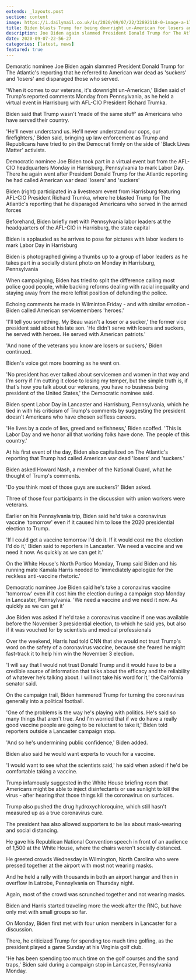 ```yaml
---
extends: _layouts.post
section: content
image: https://i.dailymail.co.uk/1s/2020/09/07/22/32892118-0-image-a-17_1599515291759.jpg 
title: Biden blasts Trump for being downright un-American for losers and suckers comments 
description: Joe Biden again slammed President Donald Trump for The Atlantics reporting that he  referred to American war dead as suckers and losers and disparaged those who served. 
date: 2020-09-07-22-56-27 
categories: [latest, news] 
featured: true 
--- 
```

Demoratic nominee Joe Biden again slammed President Donald Trump for The Atlantic's reporting that he referred to American war dead as 'suckers' and 'losers' and disparaged those who served. 

'When it comes to our veterans, it's downright un-American,' Biden said of Trump's reported comments Monday from Pennsylvania, as he held a virtual event in Harrisburg with AFL-CIO President Richard Trumka. 

Biden said that Trump wasn't 'made of the same stuff' as Americans who have served their country. 

'He'll never understand us. He'll never understand our cops, our firefighters,' Biden said, bringing up law enforcement as Trump and Republicans have tried to pin the Democrat firmly on the side of 'Black Lives Matter' activists. 

Democratic nominee Joe Biden took part in a virtual event but from the AFL-CIO headquarters Monday in Harrisburg, Pennsylvania to mark Labor Day. There he again went after President Donald Trump for the Atlantic reporting he had called American war dead 'losers' and 'suckers'

Biden (right) participated in a livestream event from Harrisburg featuring AFL-CIO President Richard Trumka, where he blasted Trump for The Atlantic's reporting that he disparaged Americans who served in the armed forces 

Beforehand, Biden briefly met with Pennsylvania labor leaders at the headquarters of the AFL-CIO in Harrisburg, the state capital

Biden is applauded as he arrives to pose for pictures with labor leaders to mark Labor Day in Harrisburg 

Biden is photographed giving a thumbs up to a group of labor leaders as he takes part in a socially distant photo on Monday in Harrisburg, Pennsylvania 

When campaigning, Biden has tried to split the difference calling most police good people, while backing reforms dealing with racial inequality and staying away from the more leftist position of defunding the police. 

Echoing comments he made in Wilminton Friday - and with similar emotion - Biden called American servicemembers 'heroes.' 

'I'll tell you something. My Beau wasn't a loser or a sucker,' the former vice president said about his late son. 'He didn't serve with losers and suckers, he served with heroes. He served with American patriots.'  

'And none of the veterans you know are losers or suckers,' Biden continued. 

Biden's voice got more booming as he went on. 

'No president has ever talked about servicemen and women in that way and I'm sorry if I'm cutting it close to losing my temper, but the simple truth is, if that's how you talk about our veterans, you have no business being president of the United States,' the Democratic nominee said. 

Biden spent Labor Day in Lancaster and Harrisburg, Pennsylvania, which he tied in with his criticism of Trump's comments by suggesting the president doesn't Americans who have chosen selfless careers. 

'He lives by a code of lies, greed and selfishness,' Biden scoffed. 'This is Labor Day and we honor all that working folks have done. The people of this country.' 

At his first event of the day, Biden also capitalized on The Atlantic's reporting that Trump had called American war dead 'losers' and 'suckers.' 

 Biden asked Howard Nash, a member of the National Guard, what he thought of Trump's comments.

'Do you think most of those guys are suckers?' Biden asked. 

Three of those four participants in the discussion with union workers were veterans.      

Earlier on his Pennsylvania trip, Biden said he'd take a coronavirus vaccine 'tomorrow' even if it caused him to lose the 2020 presidential election to Trump. 

'If I could get a vaccine tomorrow I'd do it. If it would cost me the election I'd do it,' Biden said to reporters in Lancaster. 'We need a vaccine and we need it now. As quickly as we can get it.'

On the White House's North Portico Monday, Trump said Biden and his running mate Kamala Harris needed to 'immediately apologize for the reckless anti-vaccine rhetoric.' 

Democratic nominee Joe Biden said he's take a coronavirus vaccine 'tomorrow' even if it cost him the election during a campaign stop Monday in Lancaster, Pennsylvania. 'We need a vaccine and we need it now. As quickly as we can get it' 

Joe Biden was asked if he'd take a coronavirus vaccine if one was available before the November 3 presidential election, to which he said yes, but also if it was vouched for by scientists and medical professionals 

Over the weekend, Harris had told CNN that she would not trust Trump's word on the safety of a coronavirus vaccine, because she feared he might fast-track it to help him win the November 3 election. 

'I will say that I would not trust Donald Trump and it would have to be a credible source of information that talks about the efficacy and the reliability of whatever he’s talking about. I will not take his word for it,' the California senator said. 

On the campaign trail, Biden hammered Trump for turning the coronavirus generally into a political football. 

'One of the problems is the way he's playing with politics. He's said so many things that aren't true. And I'm worried that if we do have a really good vaccine people are going to be reluctant to take it,' Biden told reporters outside a Lancaster campaign stop. 

'And so he's undermining public confidence,' Biden added. 

Biden also said he would want experts to vouch for a vaccine.  

'I would want to see what the scientists said,' he said when asked if he'd be comfortable taking a vaccine. 

Trump infamously suggested in the White House briefing room that Americans might be able to inject disinfectants or use sunlight to kill the virus - after hearing that those things kill the coronavirus on surfaces. 

Trump also pushed the drug hydroxychloroquine, which still hasn't measured up as a true coronavirus cure. 

The president has also allowed supporters to be lax about mask-wearing and social distancing. 

He gave his Republican National Convention speech in front of an audience of 1,500 at the White House, where the chairs weren't socially distanced. 

He greeted crowds Wednesday in Wilmington, North Carolina who were pressed together at the airport with most not wearing masks. 

And he held a rally with thousands in both an airport hangar and then in overflow in Latrobe, Pennsylvania on Thursday night. 

Again, most of the crowd was scrunched together and not wearing masks. 

Biden and Harris started traveling more the week after the RNC, but have only met with small groups so far. 

On Monday, Biden first met with four union members in Lancaster for a discussion. 

There, he criticized Trump for spending too much time golfing, as the president played a game Sunday at his Virginia golf club.    

'He has been spending too much time on the golf courses and the sand traps,' Biden said during a campaign stop in Lancaster, Pennsylvania Monday.  

